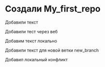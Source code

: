 # Создали My_first_repo

Добавили текст

Добавили тест через веб

Добавим текст локально

Добавили текст для новой ветки new_branch

Добавил локальный конфликт
